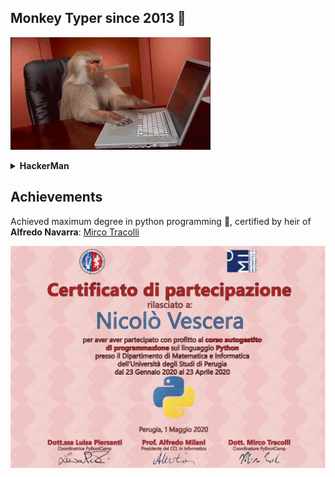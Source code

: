 

## Monkey Typer since 2013 :gorilla:

![Monkey Typer](./imgs/monkey.gif) 

<details>
  <summary><b>HackerMan</b></summary>
  <img src="./imgs/hackerman.gif"/>
</details>

## Achievements

Achieved maximum degree in python programming :snake:, certified by heir of **Alfredo Navarra**: [Mirco Tracolli](https://github.com/MircoT)

![certificacato](./imgs/python_Nicolo%20Vescera.png)
